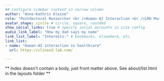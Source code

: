 ```yaml
---
## Configure sidebar content in narrow column
author: "Anne-Kathrin Kleine"
role: "Postdoctoral Researcher <br />Human-AI Interaction <br />LMU Munich"
avatar_shape: circle # circle, square, rounded
show_social_links: true # specify social accounts in site config
audio_link_label: "How my dad says my name"
link_list_label: "Interests:" # bookmarks, elsewhere, etc.
link_list:
- name: "Human-AI interaction in healthcare"
  url: https://clinaid-lab.com/

---
```


** index doesn't contain a body, just front matter above.
See about/list.html in the layouts folder **
